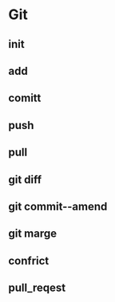 # Git
## init
## add
## comitt
## push
## pull
## git diff
## git commit--amend
## git marge
## confrict
## pull_reqest